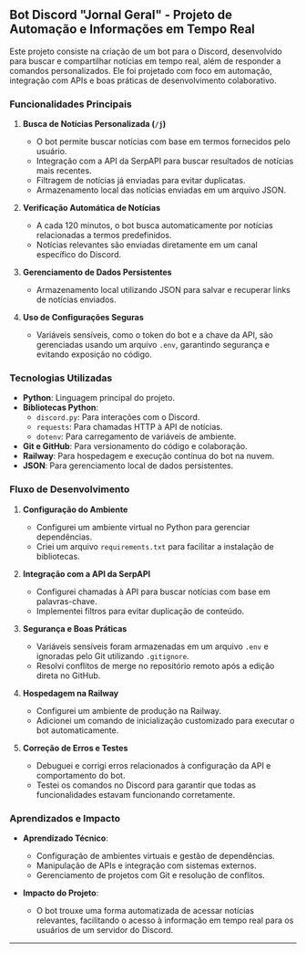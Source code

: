 
## **Bot Discord "Jornal Geral" - Projeto de Automação e Informações em Tempo Real**

Este projeto consiste na criação de um bot para o Discord, desenvolvido para buscar e compartilhar notícias em tempo real, além de responder a comandos personalizados. Ele foi projetado com foco em automação, integração com APIs e boas práticas de desenvolvimento colaborativo.  

### **Funcionalidades Principais**
1. **Busca de Notícias Personalizada (`/j`)**  
   - O bot permite buscar notícias com base em termos fornecidos pelo usuário.  
   - Integração com a API da SerpAPI para buscar resultados de notícias mais recentes.  
   - Filtragem de notícias já enviadas para evitar duplicatas.  
   - Armazenamento local das notícias enviadas em um arquivo JSON.  

2. **Verificação Automática de Notícias**  
   - A cada 120 minutos, o bot busca automaticamente por notícias relacionadas a termos predefinidos.  
   - Notícias relevantes são enviadas diretamente em um canal específico do Discord.  

3. **Gerenciamento de Dados Persistentes**  
   - Armazenamento local utilizando JSON para salvar e recuperar links de notícias enviados.  

4. **Uso de Configurações Seguras**  
   - Variáveis sensíveis, como o token do bot e a chave da API, são gerenciadas usando um arquivo `.env`, garantindo segurança e evitando exposição no código.  

### **Tecnologias Utilizadas**
- **Python**: Linguagem principal do projeto.  
- **Bibliotecas Python**:
  - `discord.py`: Para interações com o Discord.  
  - `requests`: Para chamadas HTTP à API de notícias.  
  - `dotenv`: Para carregamento de variáveis de ambiente.  
- **Git e GitHub**: Para versionamento do código e colaboração.  
- **Railway**: Para hospedagem e execução contínua do bot na nuvem.  
- **JSON**: Para gerenciamento local de dados persistentes.  

### **Fluxo de Desenvolvimento**
1. **Configuração do Ambiente**  
   - Configurei um ambiente virtual no Python para gerenciar dependências.  
   - Criei um arquivo `requirements.txt` para facilitar a instalação de bibliotecas.  

2. **Integração com a API da SerpAPI**  
   - Configurei chamadas à API para buscar notícias com base em palavras-chave.  
   - Implementei filtros para evitar duplicação de conteúdo.  

3. **Segurança e Boas Práticas**  
   - Variáveis sensíveis foram armazenadas em um arquivo `.env` e ignoradas pelo Git utilizando `.gitignore`.  
   - Resolvi conflitos de merge no repositório remoto após a edição direta no GitHub.  

4. **Hospedagem na Railway**  
   - Configurei um ambiente de produção na Railway.  
   - Adicionei um comando de inicialização customizado para executar o bot automaticamente.  

5. **Correção de Erros e Testes**  
   - Debuguei e corrigi erros relacionados à configuração da API e comportamento do bot.  
   - Testei os comandos no Discord para garantir que todas as funcionalidades estavam funcionando corretamente.  

### **Aprendizados e Impacto**
- **Aprendizado Técnico**:
  - Configuração de ambientes virtuais e gestão de dependências.  
  - Manipulação de APIs e integração com sistemas externos.  
  - Gerenciamento de projetos com Git e resolução de conflitos.  

- **Impacto do Projeto**:  
  - O bot trouxe uma forma automatizada de acessar notícias relevantes, facilitando o acesso à informação em tempo real para os usuários de um servidor do Discord.  

---
